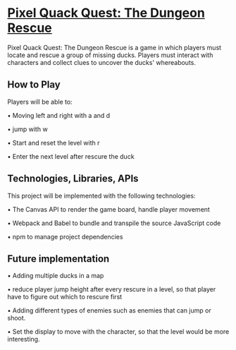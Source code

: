 <h1><a rel="noreferrer" target="_blank" href="https://wuyuwenj.github.io/JS_project/">Pixel Quack Quest: The Dungeon Rescue</a></h1>

Pixel Quack Quest: The Dungeon Rescue is a game in which players must locate and rescue a group of missing ducks. Players must interact with characters and collect clues to uncover the ducks' whereabouts.


<h2>How to Play</h2>

Players will be able to: 

•	Moving left and right with a and d

•	jump with w

•	Start and reset the level with r

•	Enter the next level after rescure the duck





<h2>Technologies, Libraries, APIs</h2>

This project will be implemented with the following technologies:

•	The Canvas API to render the game board, handle player movement

•	Webpack and Babel to bundle and transpile the source JavaScript code

•	npm to manage project dependencies






<h2>Future implementation</h2>

•	Adding multiple ducks in a map

•	reduce player jump height after every rescure in a level, so that player have to figure out which to rescure first

•	Adding different types of enemies such as enemies that can jump or shoot.

•	Set the display to move with the character, so that the level would be more interesting.

